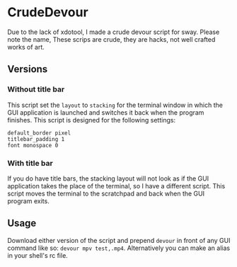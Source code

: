 # CrudeDevour
Due to the lack of xdotool, I made a crude devour script for sway. Please note the name, These scrips are crude, they are hacks, not well crafted works of art.

## Versions
### Without title bar
This script set the `layout` to `stacking` for the terminal window in which the GUI application is launched and switches it back when the program finishes. This script is designed for the following settings:
```
default_border pixel
titlebar_padding 1
font monospace 0
```

### With title bar
If you do have title bars, the stacking layout will not look as if the GUI application takes the place of the terminal, so I have a different script.
This script moves the terminal to the scratchpad and back when the GUI program exits.

## Usage
Download either version of the script and prepend `devour` in front of any GUI command like so: `devour mpv test,.mp4`.
Alternatively you can make an alias in your shell's rc file.
